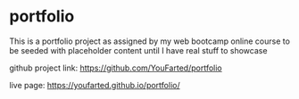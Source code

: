# portfolio
This is a portfolio project as assigned by my web bootcamp online course to be seeded with placeholder content until I have real stuff to showcase

github project link:
https://github.com/YouFarted/portfolio

live page:
https://youfarted.github.io/portfolio/